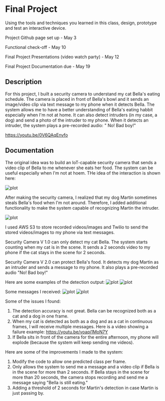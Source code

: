 # Final Project

Using the tools and techniques you learned in this class, design, prototype and test an interactive device.

Project Github page set up - May 3

Functional check-off - May 10
 
Final Project Presentations (video watch party) - May 12

Final Project Documentation due - May 19

 
## Description
For this project, I built a security camera to understand my cat Bella's eating schedule. The camera is placed in front of Bella's bowl and it sends an image/video clip via text message to my phone when it detects Bella. The system allows me to have a better understanding of Bella's eating habbit especially when I'm not at home. It can also detect intruders (in my case, a dog) and send a photo of the intruder to my phone. When it detects an intruder, the system plays a pre-recorded audio: " No! Bad boy!"

https://youtu.be/0V6QAqEnvfo

## Documentation

The original idea was to build an IoT-capable security camera that sends a video clip of Bella to me whenever she eats her food. The system can be useful especially when I'm not at hoem. THe idea of the interaction is shown here:

![plot](storyboard1.jpg)

After making the security camera, I realized that my dog Martin sometimes steals Bella's food when I'm not around. Therefore, I added additional functionality to make the system capable of recognizing Martin the intruder.

![plot](storyboard2.jpg)

I used AWS S3 to store recorded videos/images and Twilio to send the stored videos/images to my phone via text messages.

Security Camera V 1.0 can only detect my cat Bella. The system starts counting when my cat is in the scene. It sends a 2 seconds video to my phone if the cat stays in the scene for 2 seconds.

Security Camera V 2.0 can protect Bella's food. It detects my dog Martin as an intruder and sends a message to my phone. It also plays a pre-recorded audio "No! Bad boy!"

Here are some examples of the detection output:
![plot](intruder.png)
![plot](cat.png)

Some messages I received:
![plot](message_intruder.PNG)
![plot](message_Bella.PNG)

Some of the issues I found:
1. The detection accuracy is not great. Bella can be recognized both as a cat and a dog in one frame.
2. When my cat is detected as both as a dog and as a cat in continuous frames, I will receive multiple messages. Here is a video showing a failure example: https://youtu.be/voapi1MoN7Y
3. If Bella sits in front of the camera for the entire afternoon, my phone will explode (because the system will keep sending me videos).

Here are some of the improvements I made to the system:
1. Modify the code to allow one predicted class per frame.
2. Only allows the system to send me a message and a video clip if Bella is in the scene for more than 2 seconds. If Bella stays in the scene for more than 20 seconds, the camera stops recording and send me a message saying "Bella is still eating."
3. Adding a threshold of 2 seconds for Martin's detection in case Martin is just passing by.
